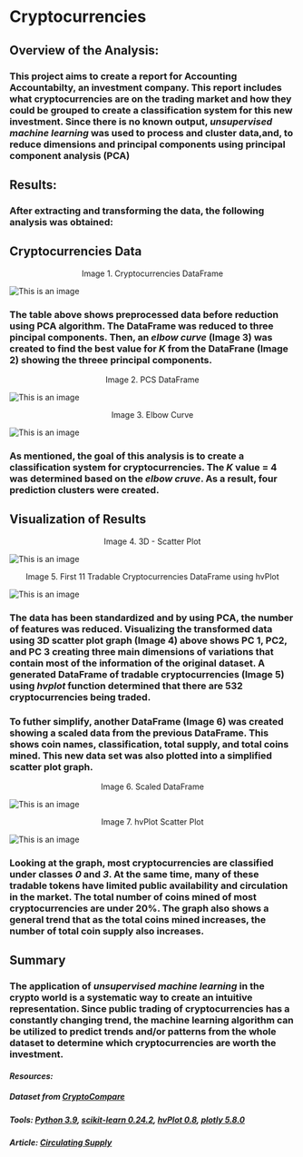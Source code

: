 # Cryptocurrencies

## Overview of the Analysis:

### This project aims to create a report for Accounting Accountabilty, an investment company. This report includes what cryptocurrencies are on the trading market and how they could be grouped to create a classification system for this new investment. Since there is no known output, *unsupervised machine learning* was used to process and cluster data,and, to reduce dimensions and principal components using principal component analysis (PCA) 

## Results:

### After extracting and transforming the data, the following analysis was obtained:

## Cryptocurrencies Data

<p align="center">
  Image 1. Cryptocurrencies DataFrame
</p>

![This is an image](https://github.com/gmgarin/Cryptocurrencies/blob/cdf64ac53c11addbc5b0a6e7d8327529474d714b/images/image1.png)


### The table above shows preprocessed data before reduction using PCA algorithm. The DataFrame was reduced to three pincipal components. Then, an *elbow curve* (Image 3) was created to find the best value for *K* from the DataFrane (Image 2) showing the threee principal components.

<p align="center">
  Image 2. PCS DataFrame
</p>

![This is an image](https://github.com/gmgarin/Cryptocurrencies/blob/cdf64ac53c11addbc5b0a6e7d8327529474d714b/images/image2.png)


<p align="center">
  Image 3. Elbow Curve
</p>

![This is an image](https://github.com/gmgarin/Cryptocurrencies/blob/97fa7aeac85240d43caf2d06d005f9727778cd8f/images/image3a.png)


### As mentioned, the goal of this analysis is to create a classification system for cryptocurrencies. The *K* value = 4 was determined based on the *elbow cruve*. As a result, four prediction clusters were created. 

## Visualization of Results


<p align="center">
  Image 4. 3D - Scatter Plot
</p>

![This is an image](https://github.com/gmgarin/Cryptocurrencies/blob/cdf64ac53c11addbc5b0a6e7d8327529474d714b/images/image4.png)


<p align="center">
  Image 5. First 11 Tradable Cryptocurrencies DataFrame using hvPlot
</p>

![This is an image](https://github.com/gmgarin/Cryptocurrencies/blob/cdf64ac53c11addbc5b0a6e7d8327529474d714b/images/image5.png)

### The data has been standardized and by using PCA, the number of features was reduced. Visualizing the transformed data using 3D scatter plot graph (Image 4) above shows PC 1, PC2, and PC 3 creating three main dimensions of variations that contain most of the information of the original dataset. A generated DataFrame of tradable cryptocurrencies (Image 5) using *hvplot* function determined that there are 532 cryptocurrencies being traded. 

### To futher simplify, another DataFrame (Image 6) was created showing a scaled data from the previous DataFrame. This shows coin names, classification, total supply, and total coins mined. This new data set was also plotted into a simplified scatter plot graph.

<p align="center">
  Image 6. Scaled DataFrame
</p>

![This is an image](https://github.com/gmgarin/Cryptocurrencies/blob/cdf64ac53c11addbc5b0a6e7d8327529474d714b/images/image7.png)


<p align="center">
  Image 7. hvPlot Scatter Plot
</p>

![This is an image](https://github.com/gmgarin/Cryptocurrencies/blob/cdf64ac53c11addbc5b0a6e7d8327529474d714b/images/image6.png)

### Looking at the graph, most cryptocurrencies are classified under classes *0* and *3*. At the same time, many of these tradable tokens have limited public availability and circulation in the market. The total number of coins mined of most cryptocurrencies are under 20%. The graph also shows a general trend that as the total coins mined increases, the number of total coin supply also increases. 

## Summary

### The application of *unsupervised machine learning* in the crypto world is a systematic way to create an intuitive representation. Since public trading of cryptocurrencies has a constantly changing trend, the machine learning algorithm can be utilized to predict trends and/or patterns from the whole dataset to determine which cryptocurrencies are worth the investment. 

#### *Resources:*
##### Dataset from [CryptoCompare](https://min-api.cryptocompare.com/data/all/coinlist)
##### Tools: [Python 3.9](https://www.python.org/downloads/release/python-390/), [scikit-learn 0.24.2](https://scikit-learn.org/stable/whats_new/v0.24.html), [hvPlot 0.8](https://hvplot.holoviz.org/user_guide/Introduction.html), [plotly 5.8.0](https://pypi.org/project/plotly/)
##### Article: [Circulating Supply](https://academy.binance.com/en/glossary/circulating-supply)
